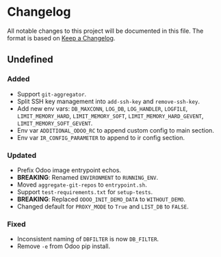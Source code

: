 # Changelog

All notable changes to this project will be documented in this file. The format is based on [Keep a Changelog](https://keepachangelog.com/en/1.1.0/).

## Undefined

### Added

* Support `git-aggregator`.
* Split SSH key management into `add-ssh-key` and `remove-ssh-key`.
* Add new env vars: `DB_MAXCONN`, `LOG_DB`, `LOG_HANDLER`, `LOGFILE`, `LIMIT_MEMORY_HARD`, `LIMIT_MEMORY_SOFT`, `LIMIT_MEMORY_HARD_GEVENT`, `LIMIT_MEMORY_SOFT_GEVENT`.
* Env var `ADDITIONAL_ODOO_RC` to append custom config to main section.
* Env var `IR_CONFIG_PARAMETER` to append to ir config section.

### Updated

* Prefix Odoo image entrypoint echos.
* **BREAKING**: Renamed `ENVIRONMENT` to `RUNNING_ENV`.
* Moved `aggregate-git-repos` to `entrypoint.sh`.
* Support `test-requirements.txt` for `setup-tests`.
* **BREAKING**: Replaced `ODOO_INIT_DEMO_DATA` to `WITHOUT_DEMO`.
* Changed default for `PROXY_MODE` to `True` and `LIST_DB` to `FALSE`.

### Fixed

* Inconsistent naming of `DBFILTER` is now `DB_FILTER`.
* Remove `-e` from Odoo pip install.
